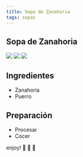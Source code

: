 ```yaml
---
title: Sopa de Zanahoria
tags: sopas
---
```

## Sopa de Zanahoria

<img class="image image--sm" src="https://raw.githubusercontent.com/dadapunk/recetas/master/assets/images/sopaZanahoria.jpg"/>
<img class="image image--sm" src="/master/assets/images/sopaZanahoria.jpg"/>
<img class="image image--sm" src="media/images/sopaZanahoria.jpg"/>





## Ingredientes
- Zanahoria
- Puerro
  
## Preparación
- Procesar
- Cocer

enjoy! :ghost: :ghost: :ghost:


<!--more-->

